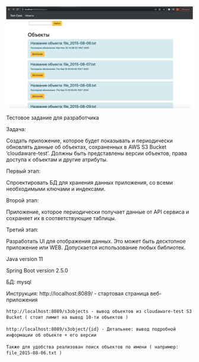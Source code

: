 ![alt text](./screen.png)

Тестовое задание для разработчика

Задача:

Создать приложение, которое будет показывать и периодически обновлять данные об объектах, сохраненных в AWS S3 Bucket ‘cloudaware-test’. Должны быть представлены версии объектов, права доступа к объектам и другие атрибуты. 

Первый этап:

Спроектировать БД для хранения данных приложения, со всеми необходимыми ключами и индексами.

Второй этап:

Приложение, которое периодически получает данные от API сервиса и сохраняет их в соответствующие таблицы.

Третий этап:

Разработать UI для отображения данных. Это может быть десктопное приложение или WEB. Допускается использование любых библиотек. 

Java version 11

Spring Boot version 2.5.0

БД: mysql

Инструкция:
	http://localhost:8089/ - стартовая страница веб-приложения
	
	http://localhost:8089/s3objects - вывод объектов из cloudaware-test S3 Bucket ( стоит лимит на вывод 10-ти объектов )
	
	http://localhost:8089/s3object/{id} - Детальнее: вывод подробной информации об объекте + его версии
	
	Также для удобства реализован поиск объектов по имени ( например: file_2015-08-06.txt )
	
